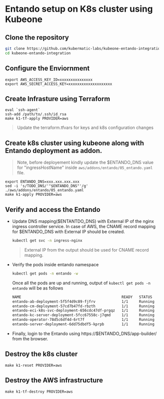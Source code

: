 # Entando setup on K8s cluster using Kubeone

## Clone the repository
```bash
git clone https://github.com/kubermatic-labs/kubeone-entando-integration.git
cd kubeone-entando-integration
```

## Configure the Enviornment
```
export AWS_ACCESS_KEY_ID=xxxxxxxxxxxxxxx
export AWS_SECRET_ACCESS_KEY=xxxxxxxxxxxxxxxxxxxx
```

## Create Infrasture using Terraform
```
eval `ssh-agent`
ssh-add /path/to/.ssh/id_rsa
make k1-tf-apply PROVIDER=aws
```
> Update the terraform.tfvars for keys and k8s configuration changes

## Create k8s cluster using kubeone along with Entando deployment as addon.
> Note, before deployement kindly update the $ENTANDO_DNS value for "ingressHostName" inside `aws/addons/entando/05_entando.yaml` file.
```
export ENTANDO_DNS=xxx.xxx.xxx.xxx
sed -i 's/TODO_DNS/'"$ENTANDO_DNS"'/g' ./aws/addons/entando/05_entando.yaml
make k1-apply PROVIDER=aws
```

## Verify and access the Entando

* Update DNS mapping($ENTANTDO_DNS) with External IP of the nginx ingress controller service. In case of AWS, the CNAME record mapping for $ENTANDO_DNS with External IP should be created.
  ```bash
  kubectl get svc -n ingress-nginx
  ```
  > External IP from the output should be used for CNAME record mapping.

* Verify the pods inside entando namespace
  ```bash
  kubectl get pods -n entando -w
  ```
  Once all the pods are up and running, output of `kubectl get pods -n entando` will be as follows
  ```bash
  NAME                                              READY   STATUS    RESTARTS   AGE
  entando-ab-deployment-5f5f4d9c89-fjfrv            1/1     Running   0          3m41s
  entando-cm-deployment-57cd7b47fd-rbzth            1/1     Running   0          3m9s
  entando-eci-k8s-svc-deployment-656cdc47df-prgqz   1/1     Running   0          7m9s
  entando-kc-server-deployment-5fcc67558c-j7qmd     1/1     Running   0          9m19s
  entando-operator-78d5c6df4d-6rt7f                 1/1     Running   0          13m
  entando-server-deployment-6dd75dbdf5-kprpb        1/1     Running   0          6m18s
  ```

* Finally, login to the Entando using https://$ENTANDO_DNS/app-builder/ from the browser.


## Destroy the k8s cluster
```
make k1-reset PROVIDER=aws
```

## Destroy the AWS infrastructure
```
make k1-tf-destroy PROVIDER=aws
```